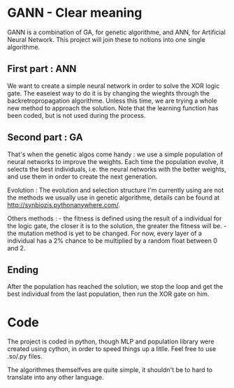 GANN - Clear meaning
===================

GANN is a combination of GA, for genetic algorithme, and ANN, for Artificial Neural Network.
This project will join these to notions into one single algorithme.

First part : ANN
----------------

We want to create a simple neural network in order to solve the XOR logic gate. The easeiest way to do it is by changing the wieghts through the backretropropagation algorithme. Unless this time, we are trying a whole new method to approach the solution. Note that the learning function has been coded, but is not used during the process.

Second part : GA
-----------------

That's when the genetic algos come handy : we use a simple population of neural networks to improve the weights. Each time the population evolve, it selects the best individuals, i.e. the neural networks with the better weights, and use them in order to create the next generation.

Evolution : The evolution and selection structure I'm currently using are not the methods we usually use in genetic algorithme, details can be found at http://synbiozis.pythonanywhere.com/.

Others methods : - the fitness is defined using the result of a individual for the logic gate, the closer it is to the solution, the greater the fitness will be.
                 - the mutation method is yet to be changed. For now, every layer of a individual has a 2% chance to be multiplied by a random float between 0 and 2.

Ending
------

After the population has reached the solution, we stop the loop and get the best individual from the last population, then run the XOR gate on him.


Code
====

The project is coded in python, though MLP and population library were created using cython, in order to speed things up a litlle. Feel free to use .so/.py files.

The algorithmes themselfves are quite simple, it shouldn't be to hard to translate into any other language.

